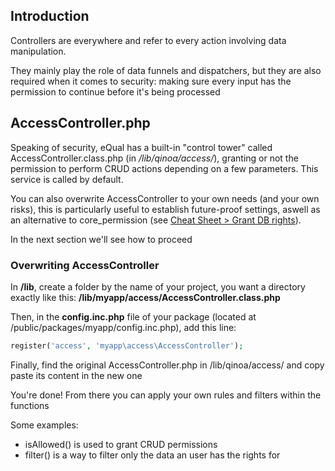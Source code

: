 ## Introduction

Controllers are everywhere and refer to every action involving data manipulation.

They mainly play the role of data funnels and dispatchers, but they are also required when it comes to security: making sure every input has the permission to continue before it's being processed



## AccessController.php

Speaking of security, eQual has a built-in "control tower" called AccessController.class.php (in */lib/qinoa/access/*), granting or not the permission to perform CRUD actions depending on a few parameters. This service is called by default.

You can also overwrite AccessController to your own needs (and your own risks), this is particularly useful to establish future-proof settings, aswell as an alternative to core_permission (see [Cheat Sheet > Grant DB rights](../howtos-and-examples/generic-cheat-sheet/#grant-db-rights)).

In the next section we'll see how to proceed

### Overwriting AccessController

In **/lib**, create a folder by the name of your project, you want a directory exactly like this: **/lib/myapp/access/AccessController.class.php**

Then, in the **config.inc.php** file of your package (located at /public/packages/myapp/config.inc.php), add this line:

```php
register('access', 'myapp\access\AccessController');
```

Finally, find the original AccessController.php in /lib/qinoa/access/ and copy paste its content in the new one

You're done! From there you can apply your own rules and filters within the functions

Some examples:

- isAllowed() is used to grant CRUD permissions
- filter() is a way to filter only the data an user has the rights for



